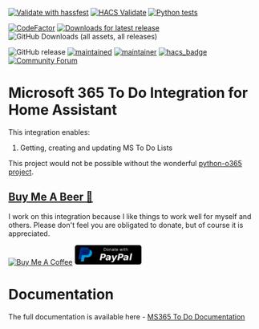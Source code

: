 [![Validate with hassfest](https://github.com/RogerSelwyn/ms365-todo/actions/workflows/hassfest.yaml/badge.svg)](https://github.com/RogerSelwyn/ms365-todo/actions/workflows/hassfest.yaml) [![HACS Validate](https://github.com/RogerSelwyn/ms365-todo/actions/workflows/hacs.yaml/badge.svg)](https://github.com/RogerSelwyn/ms365-todo/actions/workflows/hacs.yaml) [![Python tests](https://github.com/RogerSelwyn/MS365-ToDo/actions/workflows/test.yaml/badge.svg)](https://github.com/RogerSelwyn/MS365-ToDo/actions/workflows/test.yaml)

[![CodeFactor](https://www.codefactor.io/repository/github/rogerselwyn/ms365-todo/badge)](https://www.codefactor.io/repository/github/rogerselwyn/ms365-todo) [![Downloads for latest release](https://img.shields.io/github/downloads/RogerSelwyn/ms365-todo/latest/total.svg)](https://github.com/RogerSelwyn/ms365-todo/releases/latest) ![GitHub Downloads (all assets, all releases)](https://img.shields.io/github/downloads/RogerSelwyn/MS365-ToDo/total?label=downloads%40all)


![GitHub release](https://img.shields.io/github/v/release/RogerSelwyn/ms365-todo) [![maintained](https://img.shields.io/maintenance/yes/2025.svg)](#) [![maintainer](https://img.shields.io/badge/maintainer-%20%40RogerSelwyn-blue.svg)](https://github.com/RogerSelwyn) [![hacs_badge](https://img.shields.io/badge/HACS-Default-41BDF5.svg)](https://github.com/hacs/integration) [![Community Forum](https://img.shields.io/badge/community-forum-brightgreen.svg)](https://community.home-assistant.io/t/office-365-calendar-access)

# Microsoft 365 To Do Integration for Home Assistant

This integration enables:
1. Getting, creating and updating MS To Do Lists

This project would not be possible without the wonderful [python-o365 project](https://github.com/O365/python-o365).

## [Buy Me A Beer 🍻](https://buymeacoffee.com/rogtp)
I work on this integration because I like things to work well for myself and others. Please don't feel you are obligated to donate, but of course it is appreciated.

<a href="https://www.buymeacoffee.com/rogtp" target="_blank"><img src="https://cdn.buymeacoffee.com/buttons/default-orange.png" alt="Buy Me A Coffee" height="41" width="174"></a> 
<a href="https://www.paypal.com/donate/?hosted_button_id=F7TGHNGH7A526">
  <img src="https://github.com/RogerSelwyn/actions/blob/e82dab9e5643bbb82e182215a748a3024e3e7eac/images/paypal-donate-button.png" alt="Donate with PayPal" height="40"/>
</a>

# Documentation

The full documentation is available here - [MS365 To Do Documentation](https://rogerselwyn.github.io/MS365-ToDo/)

